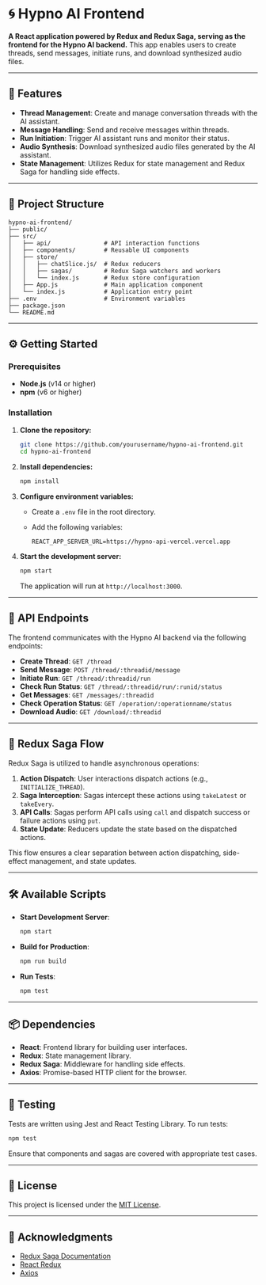 # 🌀 Hypno AI Frontend

**A React application powered by Redux and Redux Saga, serving as the frontend for the Hypno AI backend.** This app enables users to create threads, send messages, initiate runs, and download synthesized audio files.

---

## 🚀 Features

- **Thread Management**: Create and manage conversation threads with the AI assistant.
- **Message Handling**: Send and receive messages within threads.
- **Run Initiation**: Trigger AI assistant runs and monitor their status.
- **Audio Synthesis**: Download synthesized audio files generated by the AI assistant.
- **State Management**: Utilizes Redux for state management and Redux Saga for handling side effects.

---

## 🧱 Project Structure

```
hypno-ai-frontend/
├── public/
├── src/
│   ├── api/               # API interaction functions
│   ├── components/        # Reusable UI components
│   ├── store/
│   │   ├── chatSlice.js/  # Redux reducers
│   │   ├── sagas/         # Redux Saga watchers and workers
│   │   └── index.js       # Redux store configuration
│   ├── App.js             # Main application component
│   └── index.js           # Application entry point
├── .env                   # Environment variables
├── package.json
└── README.md
```

---

## ⚙️ Getting Started

### Prerequisites

- **Node.js** (v14 or higher)
- **npm** (v6 or higher)

### Installation

1. **Clone the repository:**

   ```bash
   git clone https://github.com/yourusername/hypno-ai-frontend.git
   cd hypno-ai-frontend
   ```

2. **Install dependencies:**

   ```bash
   npm install
   ```

3. **Configure environment variables:**

   - Create a `.env` file in the root directory.
   - Add the following variables:

     ```
     REACT_APP_SERVER_URL=https://hypno-api-vercel.vercel.app
     ```

4. **Start the development server:**

   ```bash
   npm start
   ```

   The application will run at `http://localhost:3000`.

---

## 🔌 API Endpoints

The frontend communicates with the Hypno AI backend via the following endpoints:

- **Create Thread**: `GET /thread`
- **Send Message**: `POST /thread/:threadid/message`
- **Initiate Run**: `GET /thread/:threadid/run`
- **Check Run Status**: `GET /thread/:threadid/run/:runid/status`
- **Get Messages**: `GET /messages/:threadid`
- **Check Operation Status**: `GET /operation/:operationname/status`
- **Download Audio**: `GET /download/:threadid`

---

## 🧠 Redux Saga Flow

Redux Saga is utilized to handle asynchronous operations:

1. **Action Dispatch**: User interactions dispatch actions (e.g., `INITIALIZE_THREAD`).
2. **Saga Interception**: Sagas intercept these actions using `takeLatest` or `takeEvery`.
3. **API Calls**: Sagas perform API calls using `call` and dispatch success or failure actions using `put`.
4. **State Update**: Reducers update the state based on the dispatched actions.

This flow ensures a clear separation between action dispatching, side-effect management, and state updates.

---

## 🛠️ Available Scripts

- **Start Development Server**:

  ```bash
  npm start
  ```

- **Build for Production**:

  ```bash
  npm run build
  ```

- **Run Tests**:

  ```bash
  npm test
  ```

---

## 📦 Dependencies

- **React**: Frontend library for building user interfaces.
- **Redux**: State management library.
- **Redux Saga**: Middleware for handling side effects.
- **Axios**: Promise-based HTTP client for the browser.

---

## 🧪 Testing

Tests are written using Jest and React Testing Library. To run tests:

```bash
npm test
```

Ensure that components and sagas are covered with appropriate test cases.

---

## 📄 License

This project is licensed under the [MIT License](LICENSE).

---

## 🙏 Acknowledgments

- [Redux Saga Documentation](https://redux-saga.js.org/)
- [React Redux](https://react-redux.js.org/)
- [Axios](https://axios-http.com/)
